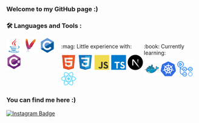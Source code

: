 ### Welcome to my GitHub page :)

### :hammer_and_wrench: Languages and Tools :
<div style="display: flex">
  <div>
    <img src="https://github.com/devicons/devicon/blob/master/icons/java/java-original.svg" height=40 alt="Java" title="Java"/>
    <img src="https://github.com/devicons/devicon/blob/master/icons/maven/maven-original.svg" height=40 alt="Maven" title="Maven"/>
    <img src="https://github.com/devicons/devicon/blob/master/icons/c/c-original.svg" height=40 alt="C" title="C"/>
    <img src="https://github.com/devicons/devicon/blob/master/icons/csharp/csharp-original.svg" height=40 alt="C#" title="C#"/>
  </div>
  <div>
    <p> :mag: Little experience with:</p>
    <img src="https://github.com/devicons/devicon/blob/master/icons/html5/html5-original.svg" height=40 alt="HTML5" title="HTML"/>
    <img src="https://github.com/devicons/devicon/blob/master/icons/css3/css3-original.svg" height=40 alt="CSS3" title="CSS"/>
    <img src="https://github.com/devicons/devicon/blob/master/icons/javascript/javascript-original.svg" height=40 alt="JavaScript" title="JavaScript"/>
    <img src="https://github.com/devicons/devicon/blob/master/icons/typescript/typescript-original.svg" height=40 alt="TypeScript" title="TypeScript"/>
    <img src="https://github.com/devicons/devicon/blob/master/icons/nextjs/nextjs-original.svg" height=40 alt="Next.js" title="Next.js"/>
    <img src="https://github.com/devicons/devicon/blob/master/icons/react/react-original.svg" height=40 alt="React" title="React"/>
  </div>
  <div>
    <p> :book: Currently learning: </p>
    <img src="https://github.com/devicons/devicon/blob/master/icons/docker/docker-original.svg" height=40 alt="Docker" title="Docker"/>
    <img src="https://github.com/devicons/devicon/blob/master/icons/kubernetes/kubernetes-original.svg" height=40 alt="Kubernetes" title="Kubernetes"/>
    <img src="https://github.com/devicons/devicon/blob/master/icons/githubactions/githubactions-original.svg" height=40 alt="GitHub Actions" title="GitHub Actions"/>
  </div>
</div>

### You can find me here :)
<a href="https://instagram.com/sumbxnnet">
    <img src="https://img.shields.io/badge/Instagram-E4405F?style=for-the-badge&logo=instagram&logoColor=white" alt="Instagram Badge"/>
  </a>
